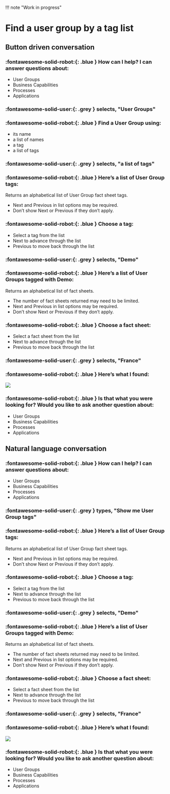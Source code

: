 !!! note "Work in progress"

# Find a user group by a tag list

## Button driven conversation 

### :fontawesome-solid-robot:{: .blue } How can I help? I can answer questions about:

- User Groups
- Business Capabilities
- Processes
- Applications

### :fontawesome-solid-user:{: .grey } selects, "User Groups"

### :fontawesome-solid-robot:{: .blue } Find a User Group using:

- its name
- a list of names
- a tag
- a list of tags

### :fontawesome-solid-user:{: .grey } selects, "a list of tags"


### :fontawesome-solid-robot:{: .blue } Here’s a list of User Group tags:

Returns an alphabetical list of User Group fact sheet tags. 

- Next and Previous in list options may be required. 
- Don’t show Next or Previous if they don’t apply.

### :fontawesome-solid-robot:{: .blue } Choose a tag: 

- Select a tag from the list
- Next to advance through the list
- Previous to move back through the list

### :fontawesome-solid-user:{: .grey } selects, "Demo"

### :fontawesome-solid-robot:{: .blue } Here’s a list of User Groups tagged with Demo:

Returns an alphabetical list of fact sheets. 

- The number of fact sheets returned may need to be limited.
- Next and Previous in list options may be required. 
- Don’t show Next or Previous if they don’t apply.

### :fontawesome-solid-robot:{: .blue } Choose a fact sheet: 

- Select a fact sheet from the list
- Next to advance through the list
- Previous to move back through the list

### :fontawesome-solid-user:{: .grey } selects, "France"

### :fontawesome-solid-robot:{: .blue } Here’s what I found:

![](/images/chatbot-card-user-group.png)

### :fontawesome-solid-robot:{: .blue } Is that what you were looking for? Would you like to ask another question about:

- User Groups
- Business Capabilities
- Processes
- Applications

## Natural language conversation

### :fontawesome-solid-robot:{: .blue } How can I help? I can answer questions about:

- User Groups
- Business Capabilities
- Processes
- Applications

### :fontawesome-solid-user:{: .grey } types, "Show me User Group tags"


### :fontawesome-solid-robot:{: .blue } Here’s a list of User Group tags:

Returns an alphabetical list of User Group fact sheet tags. 

- Next and Previous in list options may be required. 
- Don’t show Next or Previous if they don’t apply.

### :fontawesome-solid-robot:{: .blue } Choose a tag: 

- Select a tag from the list
- Next to advance through the list
- Previous to move back through the list

### :fontawesome-solid-user:{: .grey } selects, "Demo"

### :fontawesome-solid-robot:{: .blue } Here’s a list of User Groups tagged with Demo:

Returns an alphabetical list of fact sheets. 

- The number of fact sheets returned may need to be limited.
- Next and Previous in list options may be required. 
- Don’t show Next or Previous if they don’t apply.

### :fontawesome-solid-robot:{: .blue } Choose a fact sheet: 

- Select a fact sheet from the list
- Next to advance through the list
- Previous to move back through the list

### :fontawesome-solid-user:{: .grey } selects, "France"

### :fontawesome-solid-robot:{: .blue } Here’s what I found:

![](/images/chatbot-card-user-group.png)

### :fontawesome-solid-robot:{: .blue } Is that what you were looking for? Would you like to ask another question about:

- User Groups
- Business Capabilities
- Processes
- Applications
